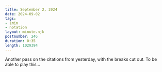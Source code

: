 ```yaml
---
title: September 2, 2024
date: 2024-09-02
tags:
- 1min
- notation
layout: minute.njk
postnumber: 246
duration: 0:35
length: 1029394
---
```

Another pass on the citations from yesterday, with the breaks cut out. To be able to play this...